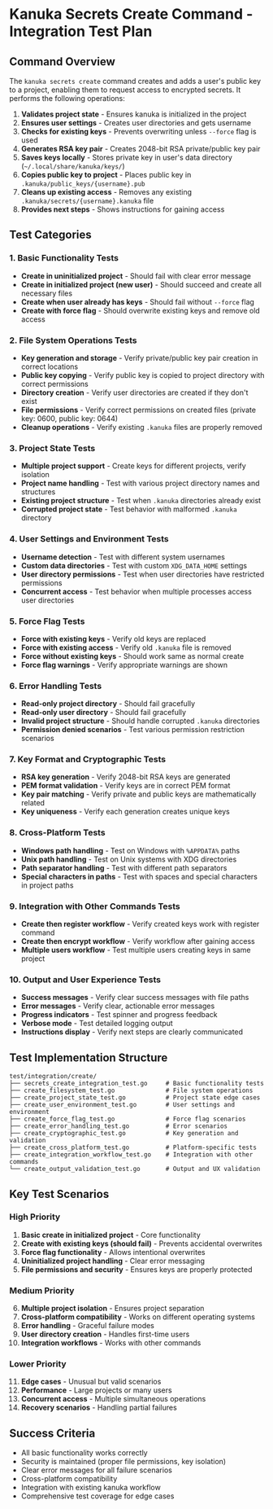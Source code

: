 # Kanuka Secrets Create Command - Integration Test Plan

## Command Overview

The `kanuka secrets create` command creates and adds a user's public key to a project, enabling them to request access to encrypted secrets. It performs the following operations:

1. **Validates project state** - Ensures kanuka is initialized in the project
2. **Ensures user settings** - Creates user directories and gets username
3. **Checks for existing keys** - Prevents overwriting unless `--force` flag is used
4. **Generates RSA key pair** - Creates 2048-bit RSA private/public key pair
5. **Saves keys locally** - Stores private key in user's data directory (`~/.local/share/kanuka/keys/`)
6. **Copies public key to project** - Places public key in `.kanuka/public_keys/{username}.pub`
7. **Cleans up existing access** - Removes any existing `.kanuka/secrets/{username}.kanuka` file
8. **Provides next steps** - Shows instructions for gaining access

## Test Categories

### 1. Basic Functionality Tests

- **Create in uninitialized project** - Should fail with clear error message
- **Create in initialized project (new user)** - Should succeed and create all necessary files
- **Create when user already has keys** - Should fail without `--force` flag
- **Create with force flag** - Should overwrite existing keys and remove old access

### 2. File System Operations Tests

- **Key generation and storage** - Verify private/public key pair creation in correct locations
- **Public key copying** - Verify public key is copied to project directory with correct permissions
- **Directory creation** - Verify user directories are created if they don't exist
- **File permissions** - Verify correct permissions on created files (private key: 0600, public key: 0644)
- **Cleanup operations** - Verify existing `.kanuka` files are properly removed

### 3. Project State Tests

- **Multiple project support** - Create keys for different projects, verify isolation
- **Project name handling** - Test with various project directory names and structures
- **Existing project structure** - Test when `.kanuka` directories already exist
- **Corrupted project state** - Test behavior with malformed `.kanuka` directory

### 4. User Settings and Environment Tests

- **Username detection** - Test with different system usernames
- **Custom data directories** - Test with custom `XDG_DATA_HOME` settings
- **User directory permissions** - Test when user directories have restricted permissions
- **Concurrent access** - Test behavior when multiple processes access user directories

### 5. Force Flag Tests

- **Force with existing keys** - Verify old keys are replaced
- **Force with existing access** - Verify old `.kanuka` file is removed
- **Force without existing keys** - Should work same as normal create
- **Force flag warnings** - Verify appropriate warnings are shown

### 6. Error Handling Tests

- **Read-only project directory** - Should fail gracefully
- **Read-only user directory** - Should fail gracefully
- **Invalid project structure** - Should handle corrupted `.kanuka` directories
- **Permission denied scenarios** - Test various permission restriction scenarios

### 7. Key Format and Cryptographic Tests

- **RSA key generation** - Verify 2048-bit RSA keys are generated
- **PEM format validation** - Verify keys are in correct PEM format
- **Key pair matching** - Verify private and public keys are mathematically related
- **Key uniqueness** - Verify each generation creates unique keys

### 8. Cross-Platform Tests

- **Windows path handling** - Test on Windows with `%APPDATA%` paths
- **Unix path handling** - Test on Unix systems with XDG directories
- **Path separator handling** - Test with different path separators
- **Special characters in paths** - Test with spaces and special characters in project paths

### 9. Integration with Other Commands Tests

- **Create then register workflow** - Verify created keys work with register command
- **Create then encrypt workflow** - Verify workflow after gaining access
- **Multiple users workflow** - Test multiple users creating keys in same project

### 10. Output and User Experience Tests

- **Success messages** - Verify clear success messages with file paths
- **Error messages** - Verify clear, actionable error messages
- **Progress indicators** - Test spinner and progress feedback
- **Verbose mode** - Test detailed logging output
- **Instructions display** - Verify next steps are clearly communicated

## Test Implementation Structure

```
test/integration/create/
├── secrets_create_integration_test.go     # Basic functionality tests
├── create_filesystem_test.go              # File system operations
├── create_project_state_test.go           # Project state edge cases
├── create_user_environment_test.go        # User settings and environment
├── create_force_flag_test.go              # Force flag scenarios
├── create_error_handling_test.go          # Error scenarios
├── create_cryptographic_test.go           # Key generation and validation
├── create_cross_platform_test.go          # Platform-specific tests
├── create_integration_workflow_test.go    # Integration with other commands
└── create_output_validation_test.go       # Output and UX validation
```

## Key Test Scenarios

### High Priority

1. **Basic create in initialized project** - Core functionality
2. **Create with existing keys (should fail)** - Prevents accidental overwrites
3. **Force flag functionality** - Allows intentional overwrites
4. **Uninitialized project handling** - Clear error messaging
5. **File permissions and security** - Ensures keys are properly protected

### Medium Priority

6. **Multiple project isolation** - Ensures project separation
7. **Cross-platform compatibility** - Works on different operating systems
8. **Error handling** - Graceful failure modes
9. **User directory creation** - Handles first-time users
10. **Integration workflows** - Works with other commands

### Lower Priority

11. **Edge cases** - Unusual but valid scenarios
12. **Performance** - Large projects or many users
13. **Concurrent access** - Multiple simultaneous operations
14. **Recovery scenarios** - Handling partial failures

## Success Criteria

- All basic functionality works correctly
- Security is maintained (proper file permissions, key isolation)
- Clear error messages for all failure scenarios
- Cross-platform compatibility
- Integration with existing kanuka workflow
- Comprehensive test coverage for edge cases

